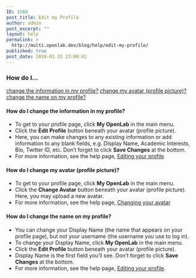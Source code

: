 ```yaml
---
ID: 1568
post_title: Edit my Profile
author: admin
post_excerpt: ""
layout: help
permalink: >
  http://multi.openlab.dev/blog/help/edit-my-profile/
published: true
post_date: 2018-01-15 23:00:42
---
```

<h3>How do I…</h3>
<a href="https://openlab.citytech.cuny.edu/blog/help/edit-my-profile/#changeprofile">change the information in my profile?</a>
<a href="https://openlab.citytech.cuny.edu/blog/help/edit-my-profile/#changeavatar">change my avatar (profile picture)?</a>
<a href="https://openlab.citytech.cuny.edu/blog/help/edit-my-profile/#changename">change the name on my profile? </a><a name="changeprofile"></a>
<h4>How do I change the information in my profile?</h4>
<ul>
 	<li>To get to your profile page, click <strong>My OpenLab</strong> in the main menu.</li>
 	<li>Click the <strong>Edit Profile</strong> button beneath your avatar (profile picture).</li>
 	<li>Here, you can make changes to any existing information or add information to any blank fields, e.g. Display Name, Academic Interests, Bio, Twitter ID, etc. Don’t forget to click <strong>Save Changes</strong> at the bottom.</li>
 	<li>For more information, see the help page, <a href="https://openlab.citytech.cuny.edu/blog/help/editing-my-profile/">Editing your profile</a><a name="changeavatar"></a></li>
</ul>
<h4>How do I change my avatar (profile picture)?</h4>
<ul>
 	<li>To get to your profile page, click <strong>My OpenLab</strong> in the main menu.</li>
 	<li>Click the <strong>Change Avatar</strong> button beneath your avatar (profile picture). Here, you may upload a new avatar.</li>
 	<li>For more information, see the help page, <a href="https://openlab.citytech.cuny.edu/blog/help/changing-your-avatar-profile-picture/">Changing your avatar</a><a name="changename"></a></li>
</ul>
<h4>How do I change the name on my profile?</h4>
<ul>
 	<li>You can change your Display Name (the name that appears on your profile page), but not your username (the username you use to log in).</li>
 	<li>To change your Display Name, click <strong>My OpenLab</strong> in the main menu.</li>
 	<li>Click the <strong>Edit Profile</strong> button beneath your avatar (profile picture).</li>
 	<li>Display Name is the first field you’ll see. Don’t forget to click <strong>Save Changes</strong> at the bottom.</li>
 	<li>For more information, see the help page, <a href="https://openlab.citytech.cuny.edu/blog/help/editing-my-profile/">Editing your profile</a>.</li>
</ul>